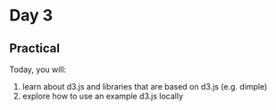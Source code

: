 
Day 3
=====

Practical
---------

Today, you will:

1. learn about d3.js and libraries that are based on d3.js (e.g. dimple)
1. explore how to use an example d3.js locally

